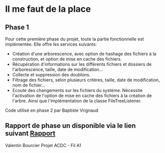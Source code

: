 # Il me faut de la place

## Phase 1

Pour cette première phase du projet, toute la partie fonctionnelle est implémentée.
Elle offre les services suivants:

* Création d'une arborescence, avec option de hashage des fichiers à la construction, et option de mise en cache des fichiers.
* Récupération d'informations sur les différents fichiers et dossiers de l'arborescence, taille, date de modification...
* Collecte et suppression des doublons.
* Filtrage des fichiers, selon plusieurs critères, taille, date de modification, nom de fichier...
* Ecoute des changements sur les fichiers du système. Nécessite l'activation de l'option de mise en cache des fichiers à la création de l'arbre.
   Ainsi que l'implémentation de la classe FileTreeListener.

Code utilisé en phase 2 par Baptiste Vrignaud

## Rapport de phase un disponible via le lien suivant [Rapport](/Compte-rendu/designBackground.md)

Valentin Bourcier
Projet ACDC - Fil A1
